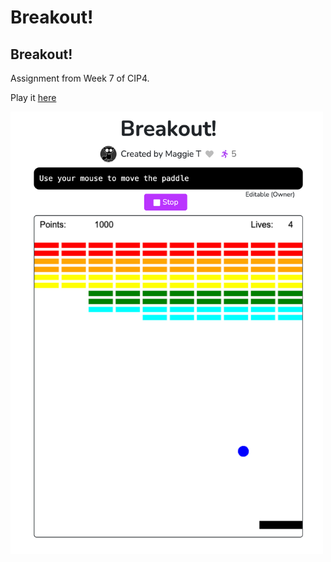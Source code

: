 # Breakout!

## Breakout!
Assignment from Week 7 of CIP4.

Play it [here](https://codeinplace.stanford.edu/cip4/share/b3NbkmN3J7TDKXpy5FHa)

<img src="breakout.png" width="500">
